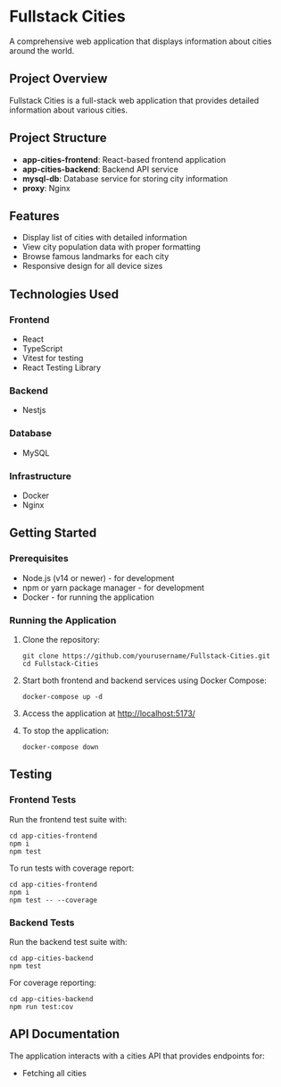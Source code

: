 # Fullstack Cities

A comprehensive web application that displays information about cities around the world.

## Project Overview

Fullstack Cities is a full-stack web application that provides detailed information about various cities.

## Project Structure

- **app-cities-frontend**: React-based frontend application
- **app-cities-backend**: Backend API service
- **mysql-db**: Database service for storing city information
- **proxy**: Nginx

## Features

- Display list of cities with detailed information
- View city population data with proper formatting
- Browse famous landmarks for each city
- Responsive design for all device sizes

## Technologies Used

### Frontend
- React
- TypeScript
- Vitest for testing
- React Testing Library

### Backend
- Nestjs

### Database
- MySQL

### Infrastructure
- Docker
- Nginx

## Getting Started

### Prerequisites

- Node.js (v14 or newer) - for development
- npm or yarn package manager - for development
- Docker - for running the application

### Running the Application

1. Clone the repository:
   ```
   git clone https://github.com/yourusername/Fullstack-Cities.git
   cd Fullstack-Cities
   ```

1. Start both frontend and backend services using Docker Compose:
   ```
   docker-compose up -d
   ```

1. Access the application at [http://localhost:5173/](http://localhost:5173/)

1. To stop the application:
   ```
   docker-compose down
   ```

## Testing

### Frontend Tests

Run the frontend test suite with:

```
cd app-cities-frontend
npm i
npm test
```

To run tests with coverage report:

```
cd app-cities-frontend
npm i
npm test -- --coverage
```

### Backend Tests

Run the backend test suite with:

```
cd app-cities-backend
npm test
```

For coverage reporting:

```
cd app-cities-backend
npm run test:cov
```

## API Documentation

The application interacts with a cities API that provides endpoints for:

- Fetching all cities
